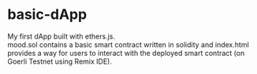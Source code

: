 # basic-dApp
My first dApp built with ethers.js. <br />
mood.sol contains a basic smart contract written in solidity and index.html provides a way for users to interact with the deployed smart contract (on Goerli Testnet using Remix IDE).
